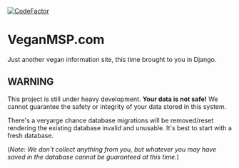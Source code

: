 [![CodeFactor](https://www.codefactor.io/repository/github/veganmsp/veganmsp.com/badge)](https://www.codefactor.io/repository/github/veganmsp/veganmsp.com)

# VeganMSP.com

Just another vegan information site, this time brought to you in Django.

## WARNING

This project is still under heavy development. **Your data is not
safe!** We cannot guarantee the safety or integrity of your data stored
in this system.

There's a veryarge chance database migrations will be removed/reset
rendering the existing database invalid and unusable. It's best to start
with a fresh database. 

(*Note: We don't collect anything from you, but whatever you may have
saved in the database cannot be guaranteed at this time.*)
